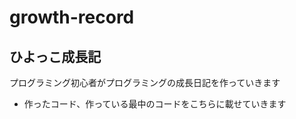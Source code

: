 # growth-record  
## ひよっこ成長記  
プログラミング初心者がプログラミングの成長日記を作っていきます  
  
* 作ったコード、作っている最中のコードをこちらに載せていきます     
